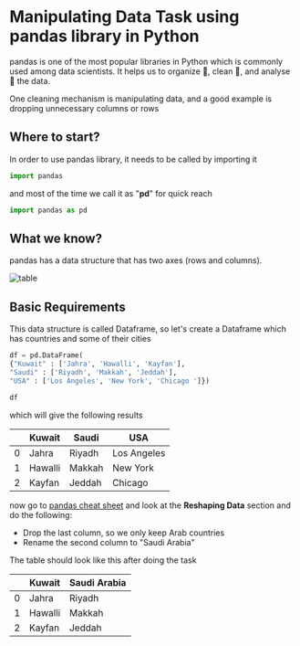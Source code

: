 # Manipulating Data Task using pandas library in Python

pandas is one of the most popular libraries in Python which is commonly used among data scientists. It helps us to organize 📑, clean 🧹, and analyse 🧐 the data.

One cleaning mechanism is manipulating data, and a good example is dropping unnecessary columns or rows


## Where to start?

In order to use pandas library, it needs to be called by importing it

```python
import pandas
```

and most of the time we call it as "**pd**" for quick reach

```python
import pandas as pd
```

## What we know?

pandas has a data structure that has two axes (rows and columns).

![table](https://i.ibb.co/2dz4CCF/Untitled-2.png)


## Basic Requirements

This data structure is called Dataframe, so let's create a Dataframe which has countries and some of their cities

```python
df = pd.DataFrame(
{"Kuwait" : ['Jahra', 'Hawalli', 'Kayfan'],
"Saudi" : ['Riyadh', 'Makkah', 'Jeddah'],
"USA" : ['Los Angeles', 'New York', 'Chicago ']})

df
```
which will give the following results

|   | Kuwait | Saudi | USA |
| ----------- | ----------- | ----------- | ----------- |
| 0 | Jahra | Riyadh | Los Angeles |
| 1 | Hawalli | Makkah | New York | 
| 2 | Kayfan | Jeddah | Chicago | 


now go to [pandas cheat sheet](https://pandas.pydata.org/Pandas_Cheat_Sheet.pdf) and look at the **Reshaping Data** section and do the following:

- Drop the last column, so we only keep Arab countries
- Rename the second column to "Saudi Arabia"


The table should look like this after doing the task

|   | Kuwait | Saudi Arabia |
| ----------- | ----------- | ----------- |
| 0 | Jahra | Riyadh | 
| 1 | Hawalli | Makkah | 
| 2 | Kayfan | Jeddah | 
